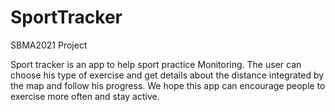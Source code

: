 # SportTracker
SBMA2021 Project

Sport tracker is an app to help sport practice 
Monitoring.
The user can choose his type of exercise and 
get details about the distance integrated by the map 
and follow his progress.
We hope this app can encourage people to exercise more often 
and stay active.
